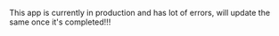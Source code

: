 This app is currently in production and has lot of errors, will update the same once it's completed!!!
